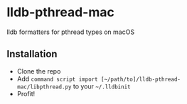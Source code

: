 # lldb-pthread-mac
lldb formatters for pthread types on macOS

## Installation
- Clone the repo
- Add `command script import [~/path/to]/lldb-pthread-mac/libpthread.py` to your `~/.lldbinit`
- Profit!
